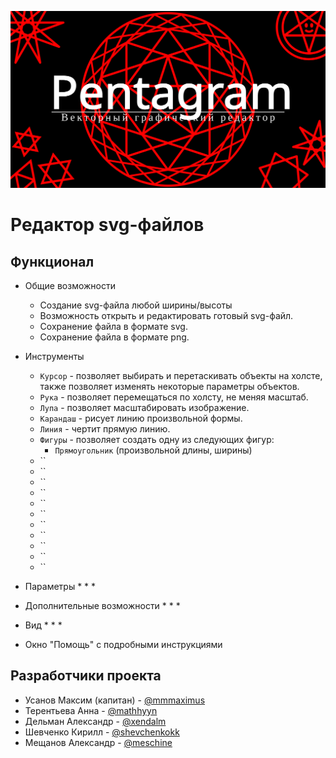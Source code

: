 [![](img/main_logo.svg)](https://bmstu-iu9.github.io/ptp2021-3-vector-editor/)

# Редактор svg-файлов

## Функционал

* Общие возможности
  * Создание svg-файла любой ширины/высоты
  * Возможность открыть и редактировать готовый svg-файл.
  * Сохранение файла в формате svg.
  * Сохранение файла в формате png.

* Инструменты
  * `Курсор` - позволяет выбирать и перетаскивать объекты на холсте, также позволяет изменять некоторые параметры объектов.
  * `Рука` - позволяет перемещаться по холсту, не меняя масштаб.
  * `Лупа` - позволяет масштабировать изображение.
  * `Карандаш` - рисует линию произвольной формы.
  * `Линия` - чертит прямую линию.
  * `Фигуры` - позволяет создать одну из следующих фигур:
    * `Прямоугольник` (произвольной длины, ширины)
  * ``
  * ``
  * ``
  * ``
  * ``
  * ``
  * ``
  * ``
  * ``
  * ``
  * ``

* Параметры
  * 
  * 
  * 

* Дополнительные возможности
  * 
  * 
  * 

* Вид
  * 
  * 
  * 

* Окно "Помощь" с подробными инструкциями

## Разработчики проекта

* Усанов Максим (капитан) - <a href=https://github.com/Mmmaximus> @mmmaximus </a>  
* Терентьева Анна - <a href=https://github.com/mathhyyn> @mathhyyn </a>
* Дельман Александр - <a href=https://github.com/xendalm> @xendalm </a>
* Шевченко Кирилл - <a href=https://github.com/shevchenkokk> @shevchenkokk </a>
* Мещанов Александр - <a href=https://github.com/Meschine> @meschine </a> 
